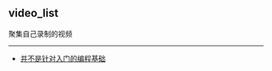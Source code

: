 ## video_list
聚集自己录制的视频

---
- [并不是针对入门的编程基础](https://github.com/xxleyi/video_list/blob/master/%E5%B9%B6%E4%B8%8D%E6%98%AF%E9%92%88%E5%AF%B9%E5%85%A5%E9%97%A8%E7%9A%84%E7%BC%96%E7%A8%8B%E5%9F%BA%E7%A1%80.md)

